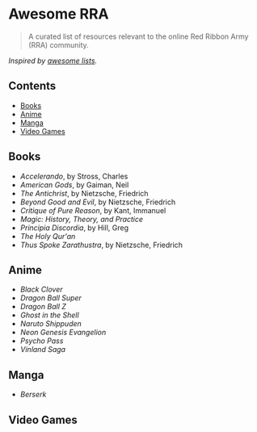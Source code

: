 # Awesome RRA

> A curated list of resources relevant to the online Red Ribbon Army (RRA) community.

_Inspired by [awesome lists](https://github.com/sindresorhus/awesome)._

## Contents

* [Books](#books)
* [Anime](#anime)
* [Manga](#manga)
* [Video Games](#video-games)

## Books

* _Accelerando_, by Stross, Charles
* _American Gods_, by Gaiman, Neil
* _The Antichrist_, by Nietzsche, Friedrich
* _Beyond Good and Evil_, by Nietzsche, Friedrich
* _Critique of Pure Reason_, by Kant, Immanuel
* _Magic: History, Theory, and Practice_
* _Principia Discordia_, by Hill, Greg
* _The Holy Qur'an_
* _Thus Spoke Zarathustra_, by Nietzsche, Friedrich

## Anime

* _Black Clover_
* _Dragon Ball Super_
* _Dragon Ball Z_
* _Ghost in the Shell_
* _Naruto Shippuden_
* _Neon Genesis Evangelion_
* _Psycho Pass_
* _Vinland Saga_

## Manga

* _Berserk_

## Video Games
